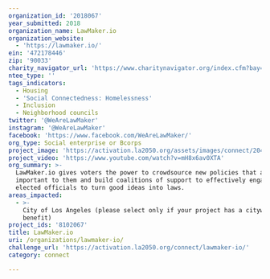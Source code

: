 ```yaml
---
organization_id: '2018067'
year_submitted: 2018
organization_name: LawMaker.io
organization_website:
  - 'https://lawmaker.io/'
ein: '472178446'
zip: '90033'
charity_navigator_url: 'https://www.charitynavigator.org/index.cfm?bay=search.profile&ein=472178446'
ntee_type: ''
tags_indicators:
  - Housing
  - 'Social Connectedness: Homelessness'
  - Inclusion
  - Neighborhood councils
twitter: '@WeAreLawMaker'
instagram: '@WeAreLawMaker'
facebook: 'https://www.facebook.com/WeAreLawMaker/'
org_type: Social enterprise or Bcorps
project_image: 'https://activation.la2050.org/assets/images/connect/2048-wide/lawmaker-io.jpg'
project_video: 'https://www.youtube.com/watch?v=mH8x6av0XTA'
org_summary: >-
  LawMaker.io gives voters the power to crowdsource new policies that are
  important to them and build coalitions of support to effectively engaged their
  elected officials to turn good ideas into laws.
areas_impacted:
  - >-
    City of Los Angeles (please select only if your project has a citywide
    benefit)
project_ids: '8102067'
title: LawMaker.io
uri: /organizations/lawmaker-io/
challenge_url: 'https://activation.la2050.org/connect/lawmaker-io/'
category: connect

---
```

